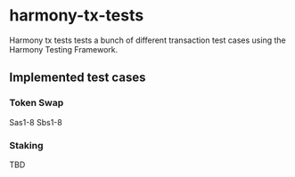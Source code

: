 # harmony-tx-tests
Harmony tx tests tests a bunch of different transaction test cases using the Harmony Testing Framework.

## Implemented test cases

### Token Swap
Sas1-8
Sbs1-8

### Staking
TBD

